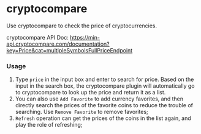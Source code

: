 # cryptocompare

Use cryptocompare to check the price of cryptocurrencies.

cryptocompare API Doc: https://min-api.cryptocompare.com/documentation?key=Price&cat=multipleSymbolsFullPriceEndpoint

### Usage

1. Type `price` in the input box and enter to search for price. Based on the input in the search box, the cryptocompare plugin will automatically go to cryptocompare to look up the price and return it as a list.
2. You can also use `Add Favorite` to add currency favorites, and then directly search the prices of the favorite coins to reduce the trouble of searching. Use `Remove Favorite` to remove favorites;
3. `Refresh` operation can get the prices of the coins in the list again, and play the role of refreshing;
